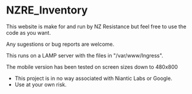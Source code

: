 NZRE_Inventory
==============
This website is make for and run by NZ Resistance but feel free to use the code as you want.

Any sugestions or bug reports are welcome.

This runs on a LAMP server with the files in "/var/www/Ingress".

The mobile version has been tested on screen sizes down to 480x800

* This project is in no way associated with Niantic Labs or Google.
* Use at your own risk.
